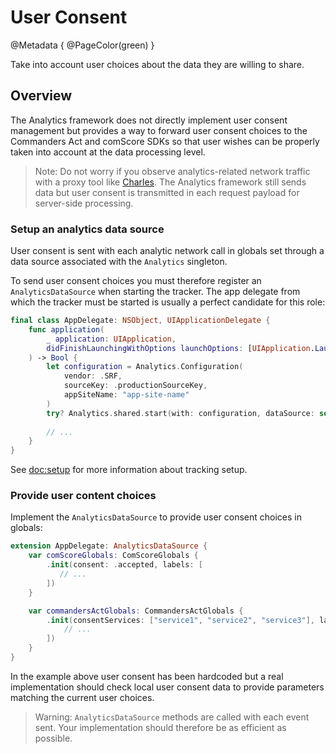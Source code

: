 # User Consent

@Metadata {
    @PageColor(green)
}

Take into account user choices about the data they are willing to share.

## Overview

The Analytics framework does not directly implement user consent management but provides a way to forward user consent choices to the Commanders Act and comScore SDKs so that user wishes can be properly taken into account at the data processing level.

> Note: Do not worry if you observe analytics-related network traffic with a proxy tool like [Charles](https://www.charlesproxy.com). The Analytics framework still sends data but user consent is transmitted in each request payload for server-side processing.

### Setup an analytics data source

User consent is sent with each analytic network call in globals set through a data source associated with the ``Analytics`` singleton.

To send user consent choices you must therefore register an ``AnalyticsDataSource`` when starting the tracker. The app delegate from which the tracker must be started is usually a perfect candidate for this role:

```swift
final class AppDelegate: NSObject, UIApplicationDelegate {
    func application(
        _ application: UIApplication, 
        didFinishLaunchingWithOptions launchOptions: [UIApplication.LaunchOptionsKey: Any]? = nil
    ) -> Bool {
        let configuration = Analytics.Configuration(
            vendor: .SRF,
            sourceKey: .productionSourceKey,
            appSiteName: "app-site-name"
        )
        try? Analytics.shared.start(with: configuration, dataSource: self)
        
        // ...
    }
}
```

See <doc:setup> for more information about tracking setup.

### Provide user content choices

Implement the ``AnalyticsDataSource`` to provide user consent choices in globals:

```swift
extension AppDelegate: AnalyticsDataSource {
    var comScoreGlobals: ComScoreGlobals {
        .init(consent: .accepted, labels: [
           // ...
        ])
    }

    var commandersActGlobals: CommandersActGlobals {
        .init(consentServices: ["service1", "service2", "service3"], labels: [
            // ...
        ])
    }
}
```

In the example above user consent has been hardcoded but a real implementation should check local user consent data to provide parameters matching the current user choices.

> Warning: ``AnalyticsDataSource`` methods are called with each event sent. Your implementation should therefore be as efficient as possible.
